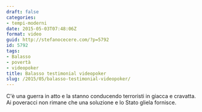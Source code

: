 ```yaml
---
draft: false
categories:
- tempi-moderni
date: 2015-05-03T07:48:06Z
format: video
guid: http://stefanocecere.com/?p=5792
id: 5792
tags:
- Balasso
- povertà
- videopoker
title: Balasso testimonial videopoker
slug: /2015/05/balasso-testimonial-videopoker/
---
```


C'è una guerra in atto e la stanno conducendo terroristi in giacca e cravatta. Ai poveracci non rimane che una soluzione e lo Stato gliela fornisce.

<div class="jetpack-video-wrapper">
</div>